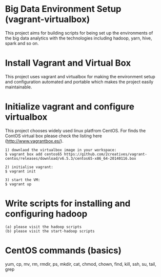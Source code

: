 # Big Data Environment Setup (vagrant-virtualbox)
This project aims for building scripts for being set up the environments of the big data analytics with the technologies including hadoop, yarn, hive, spark and so on.

# Install Vagrant and Virtual Box
This project uses vagrant and virtualbox for making the environment setup and configuration automated and portable which makes the project easily maintainable.

# Initialize vagrant and configure virtualbox 
This project chooses widely used linux platfrom CentOS. For finds the ContOS virtual box please check the listing here (http://www.vagrantbox.es/).

	1) downlaod the virtualbox image in your workspace:
	$ vagrant box add centos65 https://github.com/2creatives/vagrant-centos/releases/download/v6.5.3/centos65-x86_64-20140116.box

	2) initialise vagrant:
	$ vagrant init

	3) start the VM:
	$ vagrant up

# Write scripts for installing and configuring hadoop 
	(a) please visit the hadoop scripts
	(b) please visit the start-hadoop scripts

# CentOS commands (basics)
yum, cp, mv, rm, rmdir, ps, mkdir, cat, 
chmod, chown, find, kill, ssh, su, 
tail, grep

